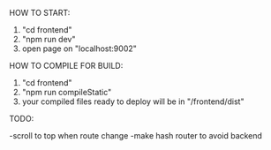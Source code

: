 
HOW TO START:

1. "cd frontend"
2. "npm run dev"
3. open page on "localhost:9002" 

HOW TO COMPILE FOR BUILD:
1. "cd frontend"
2. "npm run compileStatic"
3. your compiled files ready to deploy will be in "/frontend/dist"

TODO: 

-scroll to top when route change
-make hash router to avoid backend

